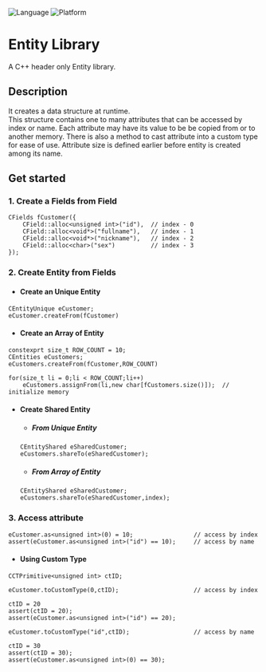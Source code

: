 ![Language](https://img.shields.io/badge/language-c++-red.svg)
![Platform](https://img.shields.io/badge/platform-gnu%20%7C%20linux%20%7C%20unix-lightgrey.svg)

# Entity Library
A C++ header only Entity library.

## Description
It creates a data structure at runtime.\
This structure contains one to many attributes that can be accessed by index or name.
Each attribute may have its value to be be copied from or to another memory.
There is also a method to cast attribute into a custom type for ease of use.
Attribute size is defined earlier before entity is created among its name.

## Get started
### 1. Create a Fields from Field
```
CFields fCustomer({
    CField::alloc<unsigned int>("id"),  // index - 0
    CField::alloc<void*>("fullname"),   // index - 1
    CField::alloc<void*>("nickname"),   // index - 2
    CField::alloc<char>("sex")          // index - 3
});
```
### 2. Create Entity from Fields

- #### Create an Unique Entity
```
CEntityUnique eCustomer;
eCustomer.createFrom(fCustomer)
```

- #### Create an Array of Entity 
```
constexprt size_t ROW_COUNT = 10;
CEntities eCustomers;
eCustomers.createFrom(fCustomer,ROW_COUNT)

for(size_t li = 0;li < ROW_COUNT;li++)
    eCustomers.assignFrom(li,new char[fCustomers.size()]);  // initialize memory
```

- #### Create Shared Entity
     - ##### From Unique Entity
     ```
     CEntityShared eSharedCustomer;
     eCustomers.shareTo(eSharedCustomer);
     ```
     - ##### From Array of Entity
     ```
     CEntityShared eSharedCustomer;
     eCustomers.shareTo(eSharedCustomer,index);
     ```


### 3. Access attribute
```
eCustomer.as<unsigned int>(0) = 10;                 // access by index
assert(eCustomer.as<unsigned int>("id") == 10);     // access by name
```
- #### Using Custom Type
```
CCTPrimitive<unsigned int> ctID;

eCustomer.toCustomType(0,ctID);                     // access by index

ctID = 20
assert(ctID = 20);
assert(eCustomer.as<unsigned int>("id") == 20);

eCustomer.toCustomType("id",ctID);                  // access by name

ctID = 30
assert(ctID = 30);
assert(eCustomer.as<unsigned int>(0) == 30);
```
